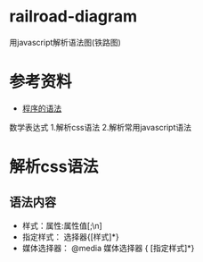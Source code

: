 # railroad-diagram
用javascript解析语法图(铁路图)

# 参考资料
* [程序的语法](http://blog.luoyuanhang.com/2016/01/17/%E7%A8%8B%E5%BA%8F%E7%9A%84%E8%AF%AD%E6%B3%95/)

数学表达式
1.解析css语法
2.解析常用javascript语法


# 解析css语法
## 语法内容
* 样式：属性:属性值[;\n]
* 指定样式： 选择器{[样式]*}
* 媒体选择器： @media 媒体选择器 { [指定样式]*}
